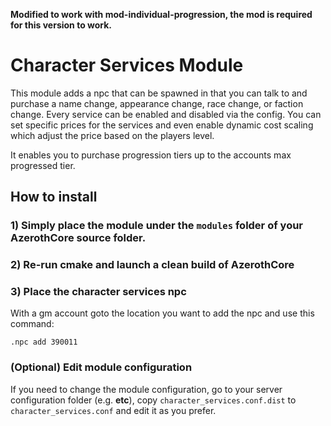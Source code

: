 **Modified to work with mod-individual-progression, the mod is required for this version to work.**

# Character Services Module

This module adds a npc that can be spawned in that you can talk to and purchase a name change, appearance change, race change, or faction change. Every service can be enabled and disabled via the config. You can set specific prices for the services and even enable dynamic cost scaling which adjust the price based on the players level.

It enables you to purchase progression tiers up to the accounts max progressed tier.

## How to install

### 1) Simply place the module under the `modules` folder of your AzerothCore source folder.

### 2) Re-run cmake and launch a clean build of AzerothCore

### 3) Place the character services npc

With a gm account goto the location you want to add the npc and use this command:

```
.npc add 390011
```

### (Optional) Edit module configuration

If you need to change the module configuration, go to your server configuration folder (e.g. **etc**), copy `character_services.conf.dist` to `character_services.conf` and edit it as you prefer.
